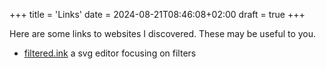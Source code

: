 +++
title = 'Links'
date = 2024-08-21T08:46:08+02:00
draft = true
+++

Here are some links to websites I discovered. These may be useful to you.

- [filtered.ink](https://filtered.ink/) a svg editor focusing on filters
